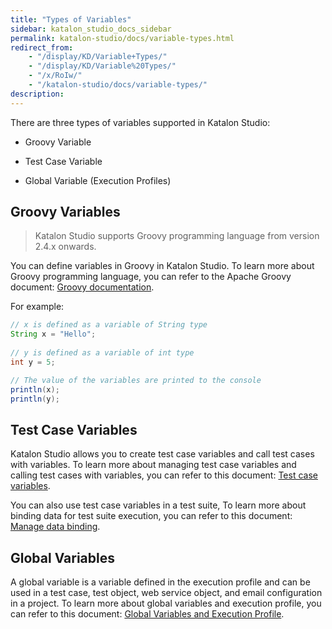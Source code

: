 ```yaml
---
title: "Types of Variables"
sidebar: katalon_studio_docs_sidebar
permalink: katalon-studio/docs/variable-types.html
redirect_from:
    - "/display/KD/Variable+Types/"
    - "/display/KD/Variable%20Types/"
    - "/x/RoIw/"
    - "/katalon-studio/docs/variable-types/"
description:
---
```

There are three types of variables supported in Katalon Studio:

- Groovy Variable

- Test Case Variable

- Global Variable (Execution Profiles)

## Groovy Variables

> Katalon Studio supports Groovy programming language from version 2.4.x onwards.

You can define variables in Groovy in Katalon Studio. To learn more about Groovy programming language, you can refer to the Apache Groovy document: [Groovy documentation](http://groovy-lang.org/semantics.html). 

For example:

```groovy
// x is defined as a variable of String type
String x = "Hello";
 
// y is defined as a variable of int type
int y = 5;

// The value of the variables are printed to the console
println(x);
println(y);
```

## Test Case Variables

Katalon Studio allows you to create test case variables and call test cases with variables.
To learn more about managing test case variables and calling test cases with variables, you can refer to this document: [Test case variables](https://docs.katalon.com/katalon-studio/docs/test-case-variables.html#manage-test-case-variables).

You can also use test case variables in a test suite, To learn more about binding data for test suite execution, you can refer to this document: [Manage data binding](https://docs.katalon.com/katalon-studio/docs/run-test-case-external-data.html).

## Global Variables

A global variable is a variable defined in the execution profile and can be used in a test case, test object, web service object, and email configuration in a project.
To learn more about global variables and execution profile, you can refer to this document: [Global Variables and Execution Profile](https://docs.katalon.com/katalon-studio/docs/execution-profile-v54.html#execution-profile).
